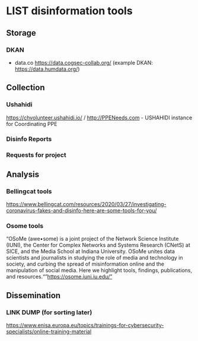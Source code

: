 # LIST disinformation tools

## Storage

### DKAN
 - data.co  https://data.cogsec-collab.org/ (example DKAN: https://data.humdata.org/)

## Collection
### Ushahidi
https://chvolunteer.ushahidi.io/ / http://PPENeeds.com - USHAHIDI instance for Coordinating PPE 

### Disinfo Reports
### Requests for project


## Analysis

### Bellingcat tools 
https://www.bellingcat.com/resources/2020/03/27/investigating-coronavirus-fakes-and-disinfo-here-are-some-tools-for-you/

### Osome tools

“OSoMe (awe•some) is a joint project of the Network Science Institute (IUNI), the Center for Complex Networks and Systems Research (CNetS) at SICE, and the Media School at Indiana University. OSoMe unites data scientists and journalists in studying the role of media and technology in society, and curbing the spread of misinformation online and the manipulation of social media. Here we highlight tools, findings, publications, and resources.“”https://osome.iuni.iu.edu/”

## Dissemination


### LINK DUMP (for sorting later)

https://www.enisa.europa.eu/topics/trainings-for-cybersecurity-specialists/online-training-material




